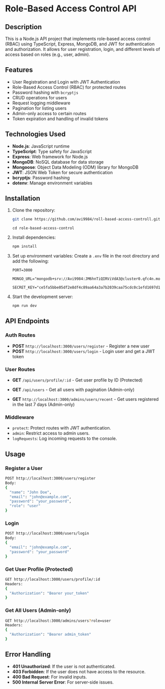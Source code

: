 
# Role-Based Access Control API

## Description
This is a Node.js API project that implements role-based access control (RBAC) using TypeScript, Express, MongoDB, and JWT for authentication and authorization. It allows for user registration, login, and different levels of access based on roles (e.g., user, admin).

## Features
- User Registration and Login with JWT Authentication
- Role-Based Access Control (RBAC) for protected routes
- Password hashing with `bcryptjs`
- CRUD operations for users
- Request logging middleware
- Pagination for listing users
- Admin-only access to certain routes
- Token expiration and handling of invalid tokens

## Technologies Used
- **Node.js**: JavaScript runtime
- **TypeScript**: Type safety for JavaScript
- **Express**: Web framework for Node.js
- **MongoDB**: NoSQL database for data storage
- **Mongoose**: Object Data Modeling (ODM) library for MongoDB
- **JWT**: JSON Web Token for secure authentication
- **bcryptjs**: Password hashing
- **dotenv**: Manage environment variables

## Installation

1. Clone the repository:
   ```bash
   git clone https://github.com/avi9984/roll-based-access-controll.git
   ```
   ``` cd role-based-access-control ```

2. Install dependencies:
   ```bash
   npm install
   ```

3. Set up environment variables:
   Create a `.env` file in the root directory and add the following:
   ```
   PORT=3000
    MONGO_URL="mongodb+srv://Avi9984:JM6hnTiQIRViVdA3@cluster0.qfc4n.mongodb.net/RBAM"
    SECRET_KEY="ce5fa5bbe05df2e8df4c89aa64a3a7b2039caa75cdc0c1efd1697d1844db8f7be6d1c184f4"
   ```

4. Start the development server:
   ```bash
   npm run dev
   ```

## API Endpoints

### Auth Routes
- **POST** `http://localhost:3000/users/register` - Register a new user
- **POST** `http://localhost:3000/users/login` - Login user and get a JWT token

### User Routes
- **GET** `/api/users/profile/:id` - Get user profile by ID (Protected)

- **GET** `/api/users` - Get all users with pagination (Admin-only)
- **GET** `http://localhost:3000/admins/users/recent` - Get users registered in the last 7 days (Admin-only)

### Middleware
- `protect`: Protect routes with JWT authentication.
- `admin`: Restrict access to admin users.
- `logRequests`: Log incoming requests to the console.

## Usage

### Register a User
```bash
POST http://localhost:3000/users/register
Body: 
{
  "name": "John Doe",
  "email": "john@example.com",
  "password": "your_password",
  "role": "user"
}
```

### Login
```bash
POST http://localhost:3000/users/login
Body:
{
  "email": "john@example.com",
  "password": "your_password"
}
```

### Get User Profile (Protected)
```bash
GET http://localhost:3000/users/profile/:id
Headers: 
{
  "Authorization": "Bearer your_token"
}
```

### Get All Users (Admin-only)
```bash
GET http://localhost:3000/admins/users?role=user
Headers:
{
  "Authorization": "Bearer admin_token"
}
```

## Error Handling
- **401 Unauthorized**: If the user is not authenticated.
- **403 Forbidden**: If the user does not have access to the resource.
- **400 Bad Request**: For invalid inputs.
- **500 Internal Server Error**: For server-side issues.
